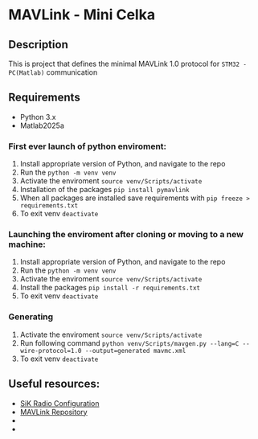 # MAVLink - Mini Celka 

## Description
This is project that defines the minimal MAVLink 1.0 protocol for ```STM32 - PC(Matlab)``` communication


## Requirements
- Python 3.x
- Matlab2025a


### First ever launch of python enviroment:
1. Install appropriate version of Python, and navigate to the repo
2. Run the ```python -m venv venv```
3. Activate the enviroment ```source venv/Scripts/activate```
4. Installation of the packages ```pip install pymavlink```
5. When all packages are installed save requirements with ```pip freeze > requirements.txt```
6. To exit venv ```deactivate```

### Launching the enviroment after cloning or moving to a new machine:
1. Install appropriate version of Python, and navigate to the repo
2. Run the ```python -m venv venv```
3. Activate the enviroment ```source venv/Scripts/activate```
4. Install the packages ```pip install -r requirements.txt```
6. To exit venv ```deactivate```

### Generating 
1. Activate the enviroment ```source venv/Scripts/activate```
2. Run following command ```python venv/Scripts/mavgen.py --lang=C --wire-protocol=1.0 --output=generated mavmc.xml```
3. To exit venv ```deactivate```


## Useful resources:
- [SiK Radio Configuration](https://ardupilot.org/copter/docs/common-3dr-radio-advanced-configuration-and-technical-information.html?utm_source=chatgpt.com)
- [MAVLink Repository](https://github.com/mavlink/mavlink.git)
- []()
- []()
